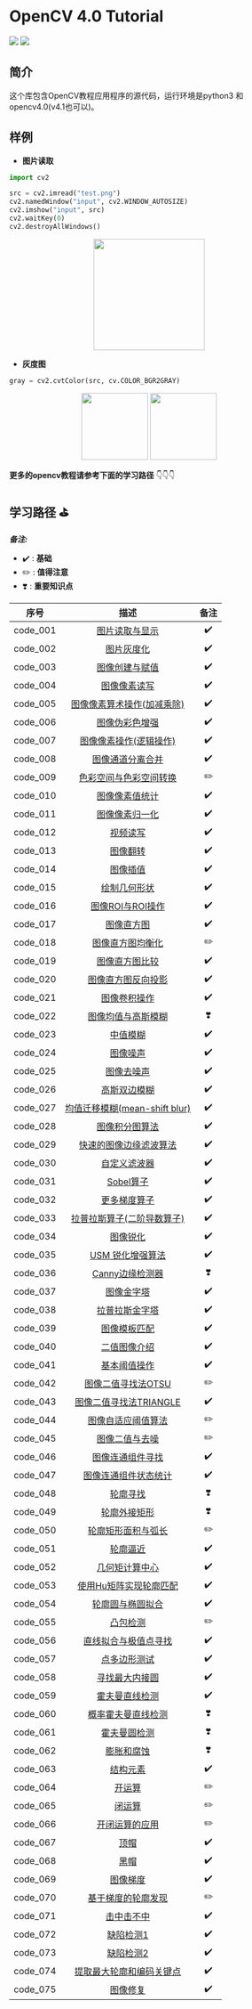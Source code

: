 # OpenCV 4.0 Tutorial
[![](https://img.shields.io/badge/opencv-v4.0.0-orange.svg)](https://opencv.org/)       [![](https://img.shields.io/badge/opencv-tutorial-brightgreen.svg)](https://docs.opencv.org/4.0.0/d9/df8/tutorial_root.html)
## 简介

这个库包含OpenCV教程应用程序的源代码，运行环境是python3 和 opencv4.0(v4.1也可以)。

## 样例

- **图片读取**

```python
import cv2

src = cv2.imread("test.png")
cv2.namedWindow("input", cv2.WINDOW_AUTOSIZE)
cv2.imshow("input", src)
cv2.waitKey(0)
cv2.destroyAllWindows()
```
<div align=center><img src="https://i.loli.net/2019/05/22/5ce4b40258c9155103.jpg" width=200></div>

- **灰度图**
```python
gray = cv2.cvtColor(src, cv.COLOR_BGR2GRAY)
```
<div align=center><img src=https://i.loli.net/2019/05/22/5ce4b2ae1e7ce86434.png width=120>       <img src=https://i.loli.net/2019/05/22/5ce4b2ae220a248459.png width=120></div>


**更多的opencv教程请参考下面的学习路径** 👇👇👇

## 学习路径 ⛳️

***备注:***

- ✔️ : **基础**
- ✏️ : **值得注意**
- ❣️ : **重要知识点**

序号    | 描述   | 备注
:--------: | :--------: | :--------:
code_001 | [图片读取与显示](python/code_001/opencv_001.py)   | ✔️
code_002 | [图片灰度化](python/code_002/opencv_002.py)   | ✔️
code_003 | [图像创建与赋值](python/code_003/opencv_003.py)   | ✔️
code_004 | [图像像素读写](python/code_004/opencv_004.py)   | ✔️
code_005 | [图像像素算术操作(加减乘除)](python/code_005/opencv_005.py)   | ✔️
code_006 | [图像伪彩色增强](python/code_006/opencv_006.py)   | ✔️
code_007 | [图像像素操作(逻辑操作)](python/code_007/opencv_007.py)   | ✔️
code_008 | [图像通道分离合并](python/code_008/opencv_008.py)   | ✔️
code_009 | [色彩空间与色彩空间转换](python/code_009/opencv_009.py)   | ✏️
code_010 | [图像像素值统计](python/code_010/opencv_010.py)   | ✔️
code_011 | [图像像素归一化](python/code_011/opencv_011.py)   | ✔️
code_012 | [视频读写](python/code_012/opencv_012.py)   | ✔️
code_013 | [图像翻转](python/code_013/opencv_013.py)   | ✔️
code_014 | [图像插值](python/code_014/opencv_014.py)   | ✔️
code_015 | [绘制几何形状](python/code_015/opencv_015.py)   | ✔️
code_016 | [图像ROI与ROI操作](python/code_016/opencv_016.py)   | ✔️
code_017 | [图像直方图](python/code_017/opencv_017.py)   | ✔️
code_018 | [图像直方图均衡化](python/code_018/opencv_018.py)   | ✏️
code_019 | [图像直方图比较](python/code_019/opencv_019.py)   | ✔️
code_020 | [图像直方图反向投影](python/code_020/opencv_020.py)   | ✔️
code_021 | [图像卷积操作](python/code_021/opencv_021.py)   | ✔️
code_022 | [图像均值与高斯模糊](python/code_022/opencv_022.py)   | ❣️
code_023 | [中值模糊](python/code_023/opencv_023.py)   | ✔️
code_024 | [图像噪声](python/code_024/opencv_024.py)   | ✔️
code_025 | [图像去噪声](python/code_025/opencv_025.py)   | ✔️
code_026 | [高斯双边模糊](python/code_026/opencv_026.py)   | ✔️
code_027 | [均值迁移模糊(mean-shift blur)](python/code_027/opencv_027.py)   | ✔️
code_028 | [图像积分图算法](python/code_028/opencv_028.py)   | ✔️
code_029 | [快速的图像边缘滤波算法](python/code_029/opencv_029.py)   | ✔️
code_030 | [自定义滤波器](python/code_030/opencv_030.py)   | ✔️
code_031 | [Sobel算子](python/code_031/opencv_031.py)   | ✔️
code_032 | [更多梯度算子](python/code_032/opencv_032.py)   | ✔️
code_033 | [拉普拉斯算子(二阶导数算子)](python/code_033/opencv_033.py)   | ✔️
code_034 | [图像锐化](python/code_034/opencv_034.py)   | ✔️
code_035 | [USM 锐化增强算法](python/code_035/opencv_035.py)   | ✔️
code_036 | [Canny边缘检测器](python/code_036/opencv_036.py)   | ❣️
code_037 | [图像金字塔](python/code_037/opencv_037.py)   | ✔️
code_038 | [拉普拉斯金字塔](python/code_038/opencv_038.py)   | ✔️
code_039 | [图像模板匹配](python/code_039/opencv_039.py)   | ✔️
code_040 | [二值图像介绍](python/code_040/opencv_040.py)   | ✔️
code_041 | [基本阈值操作](python/code_041/opencv_041.py)   | ✔️
code_042 | [图像二值寻找法OTSU](python/code_042/opencv_042.py)   | ✏️
code_043 | [图像二值寻找法TRIANGLE](python/code_043/opencv_043.py)   | ✔️
code_044 | [图像自适应阈值算法](python/code_044/opencv_044.py)   | ✏️
code_045 | [图像二值与去噪](python/code_045/opencv_045.py)   | ✏️
code_046 | [图像连通组件寻找](python/code_046/opencv_046.py)   | ✔️
code_047 | [图像连通组件状态统计](python/code_047/opencv_047.py)   | ✔️
code_048 | [轮廓寻找](python/code_048/opencv_048.py)   | ❣️
code_049 | [轮廓外接矩形](python/code_049/opencv_049.py)   | ❣️
code_050 | [轮廓矩形面积与弧长](python/code_050/opencv_050.py)   | ✏️
code_051 | [轮廓逼近](python/code_051/opencv_051.py)   | ✔️
code_052 | [几何矩计算中心](python/code_052/opencv_052.py)   | ✔️
code_053 | [使用Hu矩阵实现轮廓匹配](python/code_053/opencv_053.py)   | ✔️
code_054 | [轮廓圆与椭圆拟合](python/code_054/opencv_054.py)   | ✔️
code_055 | [凸包检测](python/code_055/opencv_055.py)   | ✏️
code_056 | [直线拟合与极值点寻找](python/code_056/opencv_056.py)   | ✔️
code_057 | [点多边形测试](python/code_057/opencv_057.py)   | ✔️
code_058 | [寻找最大内接圆](python/code_058/opencv_058.py)   | ✔️
code_059 | [霍夫曼直线检测](python/code_059/opencv_059.py)   | ✔️
code_060 | [概率霍夫曼直线检测](python/code_060/opencv_060.py)   | ❣️
code_061 | [霍夫曼圆检测](python/code_061/opencv_061.py)   | ❣️
code_062 | [膨胀和腐蚀](python/code_062/opencv_062.py)   | ❣️
code_063 | [结构元素](python/code_063/opencv_063.py)   | ✔️
code_064 | [开运算](python/code_064/opencv_064.py)   | ✏️
code_065 | [闭运算](python/code_065/opencv_065.py)   | ✏️
code_066 | [开闭运算的应用](python/code_066/opencv_066.py)   | ✏️
code_067 | [顶帽](python/code_067/opencv_067.py)   | ✔️
code_068 | [黑帽](python/code_068/opencv_068.py)   | ✔️
code_069 | [图像梯度](python/code_069/opencv_069.py)   | ✔️
code_070 | [基于梯度的轮廓发现](python/code_070/opencv_070.py)   | ✏️
code_071 | [击中击不中](python/code_071/opencv_071.py)   | ✔️
code_072 | [缺陷检测1](python/code_072)   | ✔️
code_073 | [缺陷检测2](python/code_073/opencv_073.py)   | ✔️
code_074 | [提取最大轮廓和编码关键点](python/code_074)   | ✔️
code_075 | [图像修复](python/code_075/opencv_075.py)   | ✔️